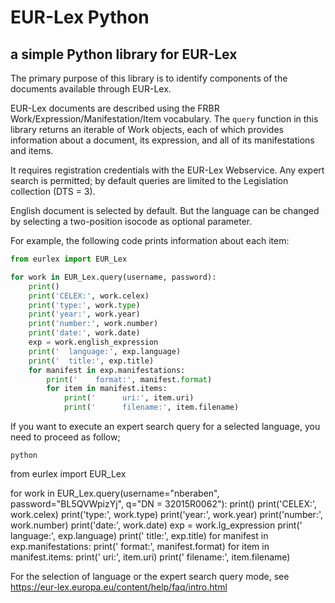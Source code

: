 # EUR-Lex Python

## a simple Python library for EUR-Lex

The primary purpose of this library is to identify components of the documents available through EUR-Lex.

EUR-Lex documents are described using the FRBR Work/Expression/Manifestation/Item vocabulary. The `query` function in this library returns an iterable of Work objects, each of which provides information about a document, its expression, and all of its manifestations and items. 

It requires registration credentials with the EUR-Lex Webservice. Any expert search is permitted; by default queries are limited to the Legislation collection (DTS = 3).

English document is selected by default. But the language can be changed by selecting a two-position isocode as optional parameter.

For example, the following code prints information about each item:

```python
from eurlex import EUR_Lex

for work in EUR_Lex.query(username, password):
    print()
    print('CELEX:', work.celex)
    print('type:', work.type)
    print('year:', work.year)
    print('number:', work.number)
    print('date:', work.date)
    exp = work.english_expression
    print('  language:', exp.language)
    print('  title:', exp.title)
    for manifest in exp.manifestations:
        print('    format:', manifest.format)
        for item in manifest.items:
            print('      uri:', item.uri)
            print('      filename:', item.filename)
```
If you want to execute an expert search query for a selected language, you need to proceed as follow; 

	python
from eurlex import EUR_Lex

for work in EUR_Lex.query(username="nberaben", password="BL5QVWpizYj", q="DN = 32015R0062"):
    print()
    print('CELEX:', work.celex)
    print('type:', work.type)
    print('year:', work.year)
    print('number:', work.number)
    print('date:', work.date)
    exp = work.lg_expression
    print('  language:', exp.language)
    print('  title:', exp.title)
    for manifest in exp.manifestations:
        print('    format:', manifest.format)
        for item in manifest.items:
            print('      uri:', item.uri)
            print('      filename:', item.filename)
			
For the selection of language or the expert search query mode, see https://eur-lex.europa.eu/content/help/faq/intro.html